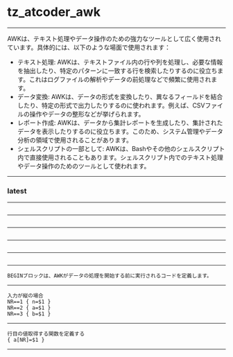 # tz_atcoder_awk

---

AWKは、テキスト処理やデータ操作のための強力なツールとして広く使用されています。具体的には、以下のような場面で使用されます：

* テキスト処理: AWKは、テキストファイル内の行や列を処理し、必要な情報を抽出したり、特定のパターンに一致する行を検索したりするのに役立ちます。これはログファイルの解析やデータの前処理などで頻繁に使用されます。
* データ変換: AWKは、データの形式を変換したり、異なるフィールドを結合したり、特定の形式で出力したりするのに使われます。例えば、CSVファイルの操作やデータの整形などが挙げられます。
* レポート作成: AWKは、データから集計レポートを生成したり、集計されたデータを表示したりするのに役立ちます。このため、システム管理やデータ分析の領域で使用されることがあります。
* シェルスクリプトの一部として: AWKは、Bashやその他のシェルスクリプト内で直接使用されることもあります。シェルスクリプト内でのテキスト処理やデータ操作のためのツールとして使われます。

---
### latest

---
```

```
---
```

```
---
```

```
---
```

```
---
```

```
---
```
BEGINブロックは、AWKがデータの処理を開始する前に実行されるコードを定義します。
```
---
```
入力が縦の場合
NR==1 { n=$1 }
NR==2 { a=$1 }
NR==3 { b=$1 }
```
---
```
行目の値取得する関数を定義する
{ a[NR]=$1 }
```
---

